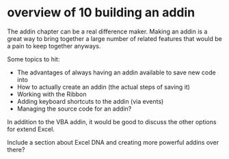 # overview of 10 building an addin

The addin chapter can be a real difference maker.  Making an addin is a great way to bring together a large number of related features that would be a pain to keep together anyways.

Some topics to hit:

* The advantages of always having an addin available to save new code into
* How to actually create an addin (the actual steps of saving it)
* Working with the Ribbon
* Adding keyboard shortcuts to the addin (via events)
* Managing the source code for an addin?

In addition to the VBA addin, it would be good to discuss the other options for extend Excel.

Include a section about Excel DNA and creating more powerful addins over there?
